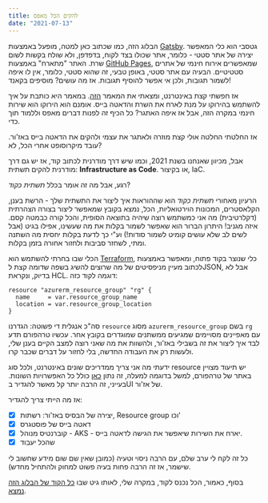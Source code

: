 ```yaml
---
title: להקים הכל מאפס
date: "2021-07-13"
---
```


הבלוג הזה, כמו שכתוב כאן למטה, מופעל באמצעות [Gatsby](https://www.gatsbyjs.com/). גטסבי הוא כלי המאפשר יצירה של אתר סטטי - כלומר, אתר שכולו בצד לקוח, בדפדפן, ולא שולח בקשות לשום שרת. האתר "מתארח" באמצעות [GitHub Pages](https://pages.github.com/), שמאפשרים אירוח חינמי של אתרים סטטיטיים. הבעיה עם אתר סטטי, באופן טבעי, זה שהוא סטטי, כלומר, אין לו איפה לשמור תגובות, ולכן אי אפשר להוסיף תגובות.
אז מה עושים? מוסיפים בקאנד!

אז חפשתי קצת באינטרנט, ומצאתי את המאמר [הזה](https://www.gatsbyjs.com/blog/2019-08-27-roll-your-own-comment-system/). במאמר היא כותבת על איך להשתמש בהירוקו על מנת לארח את השרת והדאטה בייס. אומנם הוא הירוקו הוא שירות חינמי במקרה הזה, אבל אז איפה האתגר? כל הכיף זה לפנות דברים מאפס וללמוד תוך כדי.

 אז החלטתי החלטה אולי קצת מוזרה ולאתגר את עצמי ולהקים את הדאטה בייס באז'ור. עובד מיקרוסופט אחרי הכל, לא?

אבל, מכיוון שאנחנו בשנת 2021, וכמו שיש דרך מודרנית לכתוב קוד, אז יש גם דרך מודרנית להקים תשתית:
**Infrastructure as Code**. או בקיצור, IaC.

רגע, אבל מה זה אומר בכלל *תשתית כקוד*?

הרעיון מאחורי *תשתית כקוד* הוא שההוראות איך ליצור את התשתית שלך - הרשת בענן, הקלאסטרים, המכונות הוירטואליות, הכל, נמצא בקובץ שמאפשר ליצור בצורה הצהרתית (דקלרטיבית) מה אני כמשתמש רוצה שיהיה בתוצאה הסופית, והכל קורה כבמטה קסם. איזה מגניב!
היתרון הברור הוא שאפשר לשמור בקלות את מה שעשינו, אפילו בגיט (אבל לשים לב שלא עושים קומיט לשמור סודות!) וע"י כך לדעת בקלות יחסית מה השתנה ומתי, לשחזר סביבות ולחזור אחורה בזמן בקלות.

הכלי שבו בחרתי להשתמש הוא [Terraform](https://www.terraform.io/), כלי שנוצר בקוד פתוח, ומאפשר באמצעות לכתוב מעיין מניפסיטים של מה שרוצים להשיג בשפה שדומה קצת לJSON, אבל לא בדיוק, ונקראת HCL. דוגמה לקוד
כזה:

<div dir='ltr'>

```hcl
resource "azurerm_resource_group" "rg" {
  name     = var.resource_group_name
  location = var.resource_group_location
}
```
</div>

סה"כ אנגלית די פשוטה: הגדרנו `resource` מסוג  `azurerm_resource_group` בשם `rg`  עם מאפיינים מסויימים  שמגיעים ממשתנים שמוגדרים בקובץ אחר. עכשיו טרהפורם תדע לבד איך ליצור את זה בשבילי באז'ור, ולהשוות את מה שאני רוצה למצב הקיים בענן שלי, ולעשות רק את העבודה החדשה, בלי לחזור על דברים שכבר קרו.

ידעתי מה אני צריך ממדריכים שונים באינטרנט, ולכל סוג resource יש תיעוד מצויין באתר של טרהפורם, למשל בדוגמה למעלה, זה נתון [כאן](https://registry.terraform.io/providers/hashicorp/azurerm/latest/docs/resources/resource_group) כולל כל האפשרויות השונות. בעייני, זה הרבה יותר קל מאשר להגדיר בUI של אז'ור.

אז מה הייתי צריך להגדיר:

- [x] יצירה של הבסיס באז'ור: רשתות, Resource group וכו'
- [x] דאטה בייס של פוסטגרס
- [x] קוברנטיס מנוהל - AKS - יארח את השירות שיאפשר את הגישה לדאטה בייס.
- [x] שהכל יעבוד

כל זה לקח לי ערב שלם, עם הרבה ניסוי וטעיה (כמובן שאין שם שום מידע שחשוב לי שישמר, אז זה הרבה פחות בעיה פשוט למחוק ולהתחיל מחדש).

בסוף, כאמור, הכל נכנס לקוד, במקרה שלי, לאותו גיט שבו [כל הקוד של הבלוג הזה נמצא](https://github.com/assapir/assapir.github.io/tree/main/terraform).
</dir>
